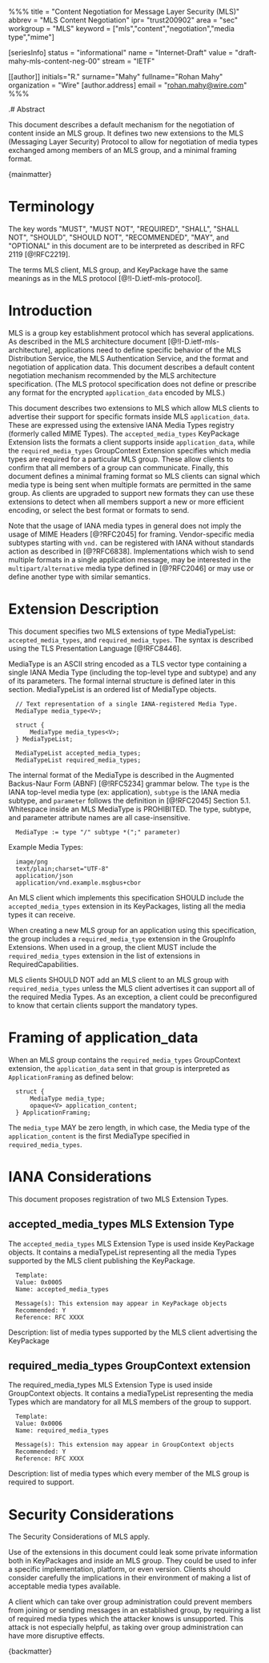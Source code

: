 %%%
title = "Content Negotiation for Message Layer Security (MLS)"
abbrev = "MLS Content Negotiation"
ipr= "trust200902"
area = "sec"
workgroup = "MLS"
keyword = ["mls","content","negotiation","media type","mime"]

[seriesInfo]
status = "informational"
name = "Internet-Draft"
value = "draft-mahy-mls-content-neg-00"
stream = "IETF"

[[author]]
initials="R."
surname="Mahy"
fullname="Rohan Mahy"
organization = "Wire"
  [author.address]
  email = "rohan.mahy@wire.com"
%%%

.# Abstract

This document describes a default mechanism for the negotiation of content inside
an MLS group. It defines two new extensions to the MLS (Messaging Layer Security)
Protocol to allow for negotiation of media types exchanged among members of an
MLS group, and a minimal framing format.

{mainmatter}

# Terminology
The key words "MUST", "MUST NOT", "REQUIRED", "SHALL", "SHALL NOT", "SHOULD", 
"SHOULD NOT", "RECOMMENDED", "MAY", and "OPTIONAL" in this document are to 
be interpreted as described in RFC 2119 [@!RFC2219].

The terms MLS client, MLS group, and KeyPackage have the same meanings as in
the MLS protocol [@!I-D.ietf-mls-protocol].

# Introduction

MLS is a group key establishment protocol which has several applications.
As described in the MLS architecture document [@!I-D.ietf-mls-architecture],
applications need to define specific behavior of the MLS Distribution Service,
the MLS Authentication Service, and the format and negotiation of application data.
This document describes a default content negotiation mechanism recommended by the
MLS architecture specification. (The MLS protocol specification does not define or
prescribe any format for the encrypted `application_data` encoded by MLS.)

This document describes two extensions
to MLS which allow MLS clients to advertise their support for specific formats inside
MLS `application_data`. These are expressed using the extensive IANA Media Types
registry (formerly called MIME Types).  The `accepted_media_types` KeyPackage
Extension lists the formats a client
supports inside `application_data`, while the `required_media_types`
GroupContext Extension specifies which media types are required for a particular
MLS group. These allow clients to confirm that all members of a group can communicate.
Finally, this document defines a minimal framing format so MLS clients can signal
which media type is being sent when multiple formats are permitted in the same group.
As clients are upgraded to support new formats they can use these extensions
to detect when all members support a new or more efficient encoding, or select the
best format or formats to send.

Note that the usage of IANA media types in general does not imply the usage of MIME
Headers [@?RFC2045] for framing. Vendor-specific media subtypes starting with
`vnd.` can be registered with IANA without standards action as described in
[@?RFC6838].  Implementations which wish to send multiple formats in a single
application message, may be interested in the `multipart/alternative` media type
defined in [@?RFC2046] or may use or define another type with similar semantics.


# Extension Description

This document specifies two MLS extensions of type MediaTypeList:
`accepted_media_types`, and `required_media_types`.  The syntax is described using
the TLS Presentation Language [@!RFC8446].

MediaType is an ASCII string encoded as a TLS vector type containing a single IANA
Media Type (including the top-level type and subtype) and any of its parameters.
The formal internal structure is defined later in this section.
MediaTypeList is an ordered list of MediaType objects.

~~~ tls
  // Text representation of a single IANA-registered Media Type.
  MediaType media_type<V>;
  
  struct {
      MediaType media_types<V>;
  } MediaTypeList;
  
  MediaTypeList accepted_media_types;
  MediaTypeList required_media_types;
~~~

The internal format of the MediaType is described in the Augmented Backus-Naur
Form (ABNF) [@!RFC5234] grammar below. The `type` is the IANA top-level media type
(ex: application), `subtype` is the IANA media subtype, and `parameter` follows the
definition in [@!RFC2045] Section 5.1.  Whitespace inside an MLS MediaType is PROHIBITED.
The type, subtype, and parameter attribute names are all case-insensitive.

~~~ abnf
  MediaType := type "/" subtype *(";" parameter)
~~~


Example Media Types:
~~~ artwork
  image/png
  text/plain;charset="UTF-8"
  application/json
  application/vnd.example.msgbus+cbor
~~~

An MLS client which implements this specification SHOULD include the
`accepted_media_types` extension in its KeyPackages, listing
all the media types it can receive.

When creating a new MLS group for an application using this specification,
the group includes a `required_media_type`
extension in the GroupInfo Extensions.  When used in a group, the client
MUST include the `required_media_types` extension in the list of extensions
in RequiredCapabilities.

MLS clients SHOULD NOT add an MLS client to an MLS group with `required_media_types`
unless the MLS client advertises it can support all of the required Media
Types. As an exception, a client could be preconfigured to know that
certain clients support the mandatory types.


# Framing of application_data

When an MLS group contains the `required_media_types` GroupContext extension,
the `application_data` sent in that group is interpreted as `ApplicationFraming`
as defined below:

~~~ tls
  struct {
      MediaType media_type;
      opaque<V> application_content;
  } ApplicationFraming;
~~~

The `media_type` MAY be zero length, in which case, the Media type of the
`application_content` is the first MediaType specified in `required_media_types`.


# IANA Considerations

This document proposes registration of two MLS Extension Types.

## accepted_media_types MLS Extension Type

The `accepted_media_types` MLS Extension Type is used inside KeyPackage objects. It
contains a mediaTypeList representing all the media Types supported by the
MLS client publishing the KeyPackage.

~~~~~~~~
  Template:
  Value: 0x0005
  Name: accepted_media_types
  
  Message(s): This extension may appear in KeyPackage objects
  Recommended: Y
  Reference: RFC XXXX
~~~~~~~~

Description: list of media types supported by the MLS client advertising the KeyPackage


## required_media_types GroupContext extension

The required_media_types MLS Extension Type is used inside GroupContext objects. It
contains a mediaTypeList representing the media Types which are mandatory for all
MLS members of the group to support.

~~~~~~~~
  Template:
  Value: 0x0006
  Name: required_media_types
  
  Message(s): This extension may appear in GroupContext objects
  Recommended: Y
  Reference: RFC XXXX
~~~~~~~~

Description: list of media types which every member of the MLS group is
required to support.

# Security Considerations

The Security Considerations of MLS apply.

Use of the extensions in this document
could leak some private information both in KeyPackages and inside an MLS group.
They could be used to infer a specific implementation, platform, or even version.
Clients should consider carefully the implications in their environment of
making a list of acceptable media types available.

A client which can take over group administration could prevent members from
joining or sending messages in an established group, by requiring a list of
required media types which the attacker knows is unsupported. This attack is
not especially helpful, as taking over group administration can have more
disruptive effects.

{backmatter}







